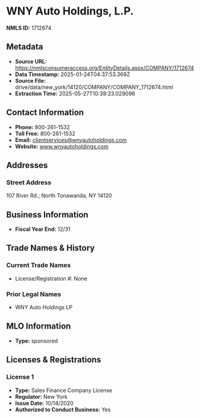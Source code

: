 # WNY Auto Holdings, L.P.

**NMLS ID:** 1712674

## Metadata
- **Source URL:** https://nmlsconsumeraccess.org/EntityDetails.aspx/COMPANY/1712674
- **Data Timestamp:** 2025-01-24T04:37:53.369Z
- **Source File:** drive/data/new_york/14120/COMPANY/COMPANY_1712674.html
- **Extraction Time:** 2025-05-27T10:39:23.029096

## Contact Information
- **Phone:** 800-261-1532
- **Toll Free:** 800-261-1532
- **Email:** clientservices@wnyautoholdings.com
- **Website:** www.wnyautoholdings.com

## Addresses
### Street Address
107 River Rd.; North Tonawanda, NY 14120

## Business Information
- **Fiscal Year End:** 12/31

## Trade Names & History
### Current Trade Names
- License/Registration #: None

### Prior Legal Names
- WNY Auto Holdings LP

## MLO Information
- **Type:** sponsored

## Licenses & Registrations

### License 1
- **Type:** Sales Finance Company License
- **Regulator:** New York
- **Issue Date:** 10/14/2020
- **Authorized to Conduct Business:** Yes
